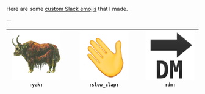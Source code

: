Here are some [custom Slack emojis](https://get.slack.help/hc/en-us/articles/206870177-Creating-custom-emoji) that I made.

--

| ![](https://raw.githubusercontent.com/lukehefson/my-slackmojis/master/yak.png) `:yak:` | ![](https://raw.githubusercontent.com/lukehefson/my-slackmojis/master/slow_clap.gif) `:slow_clap:` | ![](https://github.com/lukehefson/my-slackmojis/blob/master/DM.png?raw=true) `:dm:` |
|----------------------------------------------------------------------------------------|----------------------------------------------------------------------------------------------------|--------------------------------------------------------------------------------------|
